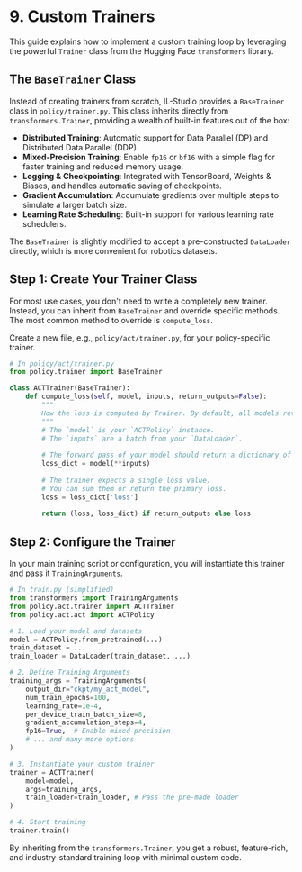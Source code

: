 # 9. Custom Trainers

This guide explains how to implement a custom training loop by leveraging the powerful `Trainer` class from the Hugging Face `transformers` library.

## The `BaseTrainer` Class

Instead of creating trainers from scratch, IL-Studio provides a `BaseTrainer` class in `policy/trainer.py`. This class inherits directly from `transformers.Trainer`, providing a wealth of built-in features out of the box:

*   **Distributed Training**: Automatic support for Data Parallel (DP) and Distributed Data Parallel (DDP).
*   **Mixed-Precision Training**: Enable `fp16` or `bf16` with a simple flag for faster training and reduced memory usage.
*   **Logging & Checkpointing**: Integrated with TensorBoard, Weights & Biases, and handles automatic saving of checkpoints.
*   **Gradient Accumulation**: Accumulate gradients over multiple steps to simulate a larger batch size.
*   **Learning Rate Scheduling**: Built-in support for various learning rate schedulers.

The `BaseTrainer` is slightly modified to accept a pre-constructed `DataLoader` directly, which is more convenient for robotics datasets.

## Step 1: Create Your Trainer Class

For most use cases, you don't need to write a completely new trainer. Instead, you can inherit from `BaseTrainer` and override specific methods. The most common method to override is `compute_loss`.

Create a new file, e.g., `policy/act/trainer.py`, for your policy-specific trainer.

```python
# In policy/act/trainer.py
from policy.trainer import BaseTrainer

class ACTTrainer(BaseTrainer):
    def compute_loss(self, model, inputs, return_outputs=False):
        """
        How the loss is computed by Trainer. By default, all models return a tuple (loss, ...)
        """
        # The `model` is your `ACTPolicy` instance.
        # The `inputs` are a batch from your `DataLoader`.
        
        # The forward pass of your model should return a dictionary of losses.
        loss_dict = model(**inputs)
        
        # The trainer expects a single loss value.
        # You can sum them or return the primary loss.
        loss = loss_dict['loss']
        
        return (loss, loss_dict) if return_outputs else loss
```

## Step 2: Configure the Trainer

In your main training script or configuration, you will instantiate this trainer and pass it `TrainingArguments`.

```python
# In train.py (simplified)
from transformers import TrainingArguments
from policy.act.trainer import ACTTrainer
from policy.act.act import ACTPolicy

# 1. Load your model and datasets
model = ACTPolicy.from_pretrained(...)
train_dataset = ...
train_loader = DataLoader(train_dataset, ...)

# 2. Define Training Arguments
training_args = TrainingArguments(
    output_dir="ckpt/my_act_model",
    num_train_epochs=100,
    learning_rate=1e-4,
    per_device_train_batch_size=8,
    gradient_accumulation_steps=4,
    fp16=True,  # Enable mixed-precision
    # ... and many more options
)

# 3. Instantiate your custom trainer
trainer = ACTTrainer(
    model=model,
    args=training_args,
    train_loader=train_loader, # Pass the pre-made loader
)

# 4. Start training
trainer.train()
```

By inheriting from the `transformers.Trainer`, you get a robust, feature-rich, and industry-standard training loop with minimal custom code.

